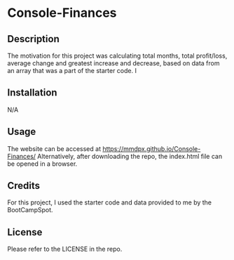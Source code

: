 # Console-Finances

## Description

The motivation for this project was calculating total months, total profit/loss, average change and greatest increase and decrease, based on data from an array that was a part of the starter code. I

## Installation

N/A

## Usage

The website can be accessed at https://mmdpx.github.io/Console-Finances/
Alternatively, after downloading the repo, the index.html file can be opened in a browser.

## Credits

For this project, I used the starter code and data provided to me by the BootCampSpot.

## License

Please refer to the LICENSE in the repo.
